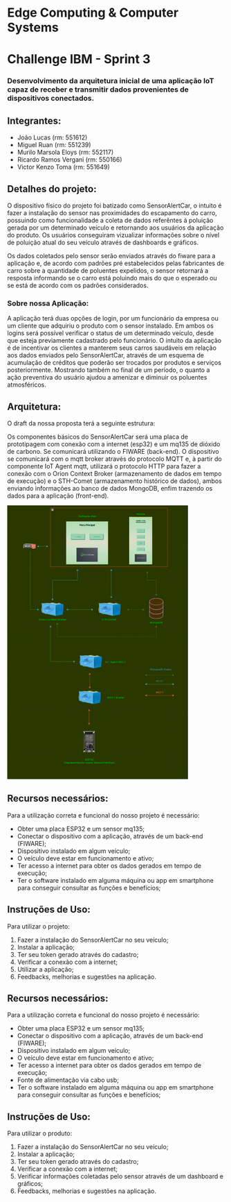 
# Edge Computing & Computer Systems
# Challenge IBM - Sprint 3



### Desenvolvimento da arquitetura inicial de uma aplicação IoT capaz de receber e transmitir dados provenientes de dispositivos conectados.

## Integrantes:
- João Lucas (rm: 551612)
- Miguel Ruan (rm: 551239)
- Murilo Marsola Eloys (rm: 552117)
- Ricardo Ramos Vergani (rm: 550166)
- Victor Kenzo Toma (rm: 551649)



## Detalhes do projeto:
O dispositivo físico do projeto foi batizado como SensorAlertCar, o intuito é fazer a instalação do sensor nas proximidades do escapamento do carro, possuindo como funcionalidade a coleta de dados referêntes á poluição gerada por um determinado veículo e retornando aos usuários da aplicação do produto. Os usuários conseguiram vizualizar informações sobre o nível de poluição atual do seu veículo através de dashboards e gráficos.

Os dados coletados pelo sensor serão enviados através do fiware para a aplicação e, de acordo com padrões pré estabelecidos pelas fabricantes de carro sobre a quantidade de poluentes expelidos, o sensor retornará a resposta informando se o carro está poluindo mais do que o esperado ou se está de acordo com os padrões considerados.

### Sobre nossa Aplicação:

A aplicação terá duas opções de login, por um funcionário da empresa ou um cliente que adquiriu o produto com o sensor instalado. Em ambos os logins será possível verificar o status de um determinado veículo, desde que esteja previamente cadastrado pelo funcionário. O intuito da aplicação é de incentivar os clientes a manterem seus carros saudáveis em relação aos dados enviados pelo SensorAlertCar, através de um esquema de acumulação de créditos que poderão ser trocados por produtos e serviços posteriormente. Mostrando também no final de um período, o quanto a ação preventiva do usuário ajudou a amenizar e diminuir os poluentes atmosféricos.

## Arquitetura:

O draft da nossa proposta terá a seguinte estrutura:

Os componentes básicos do SensorAlertCar será uma placa de prototipagem com conexão com a internet (esp32) e um mq135 de dióxido de carbono. Se comunicará utilizando o FIWARE (back-end). O dispositivo se comunicará com o mqtt broker através do protocolo MQTT e, à partir do componente IoT Agent mqtt, utilizará o protocolo HTTP para fazer a conexão com o Orion Context Broker (armazenamento de dados em tempo de execução) e o STH-Comet (armazenamento histórico de dados), ambos enviando informações ao banco de dados MongoDB, enfim trazendo os dados para a aplicação (front-end).



<img src="./img/arquitetura.png">

## Recursos necessários:

Para a utilização correta e funcional do nosso projeto é necessário:

- Obter uma placa ESP32 e um sensor mq135;
- Conectar o dispositivo com a aplicação, através de um back-end (FIWARE);
- Dispositivo instalado em algum veículo;
- O veículo deve estar em funcionamento e ativo;
- Ter acesso a internet para obter os dados gerados em tempo de execução;
- Ter o software instalado em alguma máquina ou app em smartphone para conseguir consultar as funções e benefícios;

## Instruções de Uso:

Para utilizar o projeto:


1. Fazer a instalação do SensorAlertCar no seu veículo;
2. Instalar a aplicação;
3. Ter seu token gerado através do cadastro;
4. Verificar a conexão com a internet;
5. Utilizar a aplicação;
6. Feedbacks, melhorias e sugestões na aplicação.




## Recursos necessários:

Para a utilização correta e funcional do nosso projeto é necessário:

- Obter uma placa ESP32 e um sensor mq135;
- Conectar o dispositivo com a aplicação, através de um back-end (FIWARE);
- Dispositivo instalado em algum veículo;
- O veículo deve estar em funcionamento e ativo;
- Ter acesso a internet para obter os dados gerados em tempo de execução;
- Fonte de alimentação via cabo usb;
- Ter o software instalado em alguma máquina ou app em smartphone para conseguir consultar as funções e benefícios;

## Instruções de Uso:

Para utilizar o produto:

1. Fazer a instalação do SensorAlertCar no seu veículo;
2. Instalar a aplicação;
3. Ter seu token gerado através do cadastro;
4. Verificar a conexão com a internet;
5. Verificar informações coletadas pelo sensor através de um dashboard e gráficos;
6. Feedbacks, melhorias e sugestões na aplicação.




